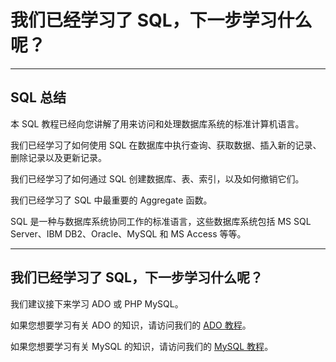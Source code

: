 # 我们已经学习了 SQL，下一步学习什么呢？

------

## SQL 总结

本 SQL 教程已经向您讲解了用来访问和处理数据库系统的标准计算机语言。

我们已经学习了如何使用 SQL 在数据库中执行查询、获取数据、插入新的记录、删除记录以及更新记录。

我们已经学习了如何通过 SQL 创建数据库、表、索引，以及如何撤销它们。

我们已经学习了 SQL 中最重要的 Aggregate 函数。

SQL 是一种与数据库系统协同工作的标准语言，这些数据库系统包括 MS SQL Server、IBM DB2、Oracle、MySQL 和 MS Access 等等。

------

## 我们已经学习了 SQL，下一步学习什么呢？

我们建议接下来学习 ADO 或 PHP MySQL。

如果您想要学习有关 ADO 的知识，请访问我们的 [ADO 教程](https://www.runoob.com/ado/ado-tutorial.html)。

如果您想要学习有关 MySQL 的知识，请访问我们的 [MySQL 教程](https://www.runoob.com/mysql/mysql-tutorial.html)。